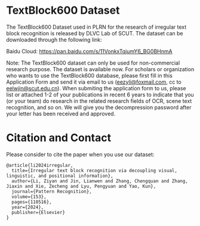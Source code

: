 # TextBlock600 Dataset

The TextBlock600 Dataset used in PLRN for the research of irregular text block recognition is released by DLVC Lab of SCUT. The dataset can be downloaded through the following link:

Baidu Cloud: https://pan.baidu.com/s/11VonkxTqjumY6_BG0BHnmA

Note: The TextBlock600 dataset can only be used for non-commercial research purpose. The dataset is available now. For scholars or organization who wants to use the TextBlock600 database, please first fill in this Application Form and send it via email to us (eezyli@foxmail.com, cc to eelwjin@scut.edu.cn). When submiting the application form to us, please list or attached 1-2 of your publications in recent 6 years to indicate that you (or your team) do research in the related research fields of OCR, scene text recognition, and so on. We will give you the decompression password after your letter has been received and approved.

Citation and Contact
=

Please consider to cite the paper when you use our dataset:
```
@article{li2024irregular,
  title={Irregular text block recognition via decoupling visual, linguistic, and positional information},
  author={Li, Ziyan and Jin, Lianwen and Zhang, Chengquan and Zhang, Jiaxin and Xie, Zecheng and Lyu, Pengyuan and Yao, Kun},
  journal={Pattern Recognition},
  volume={153},
  pages={110516},
  year={2024},
  publisher={Elsevier}
}
